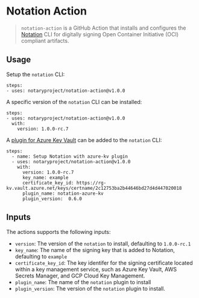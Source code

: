 # Notation Action 

> `notation-action` is a GitHub Action that installs and configures the [Notation](https://github.com/notaryproject/notation) CLI for digitally signing Open Container Initiative (OCI) compliant artifacts.

## Usage

Setup the `notation` CLI:

```
steps:
- uses: notaryproject/notation-action@v1.0.0
```

A specific version of the `notation` CLI can be installed:

```
steps:
- uses: notaryproject/notation-action@v1.0.0
  with:
    version: 1.0.0-rc.7
```

A [plugin for Azure Key Vault](https://github.com/Azure/notation-azure-kv) can be added to the `notation` CLI:

```
steps:
  - name: Setup Notation with azure-kv plugin
  - uses: notaryproject/notation-action@v1.0.0 
    with:
      version: 1.0.0-rc.7
      key_name: example
      certificate_key_id: https://rg-kv.vault.azure.net/keys/certname/2c12753ba2b44646bd27d4d447020018
      plugin_name: notation-azure-kv
      plugin_version:  0.6.0 
```

## Inputs

The actions supports the following inputs:
- `version`: The version of the `notation` to install, defaulting to `1.0.0-rc.1`
- `key_name`: The name of the signing key that is added to Notation, defaulting to `example`
- `certificate_key_id`: The key identifer for the signing certificate located within a key management service, such as Azure Key Vault, AWS Secrets Manager, and GCP Cloud Key Management.
- `plugin_name`: The name of the `notation` plugin to install
- `plugin_version`: The version of the `notation` plugin to install.
